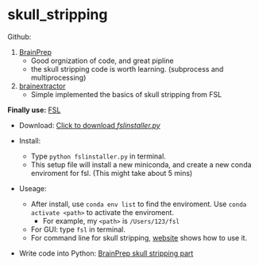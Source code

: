 # skull_stripping

Github:
1. [BrainPrep](https://github.com/quqixun/BrainPrep)
    - Good orgnization of code, and great pipline
    - the skull stripping code is worth learning. (subprocess and multiprocessing)
2. [brainextractor](https://github.com/vanandrew/brainextractor)
    - Simple implemented the basics of skull stripping from FSL

**Finally use:**
[FSL](https://fsl.fmrib.ox.ac.uk/fsl/fslwiki)
- Download: [Click to download *fslinstaller.py*](https://fsl.fmrib.ox.ac.uk/fsldownloads_registration)

- Install:
    - Type `python fslinstaller.py` in terminal.
    - This setup file will install a new miniconda, and create a new conda enviroment for fsl. (This might take about 5 mins)

- Useage: 
    - After install, use `conda env list` to find the enviroment. Use `conda activate <path>` to activate the enviroment.
        - For example, my `<path>` is `/Users/123/fsl`
    - For GUI: type `fsl` in terminal.
    - For command line for skull stripping, [website](https://fsl.fmrib.ox.ac.uk/fsl/fslwiki/BET/UserGuide) shows how to use it.

- Write code into Python: [BrainPrep skull stripping part](https://github.com/quqixun/BrainPrep/blob/master/src/skull_stripping.py)
